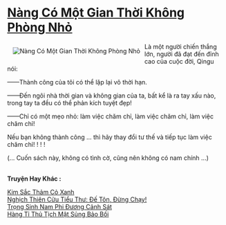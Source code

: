 <a href="https://truyenwiki.net/nang-co-mot-gian-thoi-khong-phong-nho.35389/" title="Nàng Có Một Gian Thời Không Phòng Nhỏ"><h1>Nàng Có Một Gian Thời Không Phòng Nhỏ</h1></a><div style="display:table"><img align="right" style="float: left; padding: 10px;" src="https://truyenwiki.net/a/img/str/src/35389.jpg" alt="Nàng Có Một Gian Thời Không Phòng Nhỏ">Là một người chiến thắng lớn, người đã đạt đến đỉnh cao của cuộc đời, Qingu nói:<p></p> ——Thành công của tôi có thể lặp lại vô thời hạn.<p></p> ——Đến ngôi nhà thời gian và không gian của ta, bất kể là ra tay xấu nào, trong tay ta đều có thể phản kích tuyệt đẹp!<p></p> ——Chỉ có một mẹo nhỏ: làm việc chăm chỉ, làm việc chăm chỉ, làm việc chăm chỉ!<p></p> Nếu bạn không thành công ... thì hãy thay đổi tư thế và tiếp tục làm việc chăm chỉ! ! ! !<p></p> (... Cuốn sách này, không có tình cờ, cũng nên không có nam chính ...)</div><p><br><b>Truyện Hay Khác :</b></p><a href="https://truyenwiki.net/kim-sac-tham-co-xanh.35617/" alt="Kim Sắc Thảm Cỏ Xanh">Kim Sắc Thảm Cỏ Xanh</a><br/><a href="https://github.com/nownovels/topcv/tree/master/truyenhay/35267" alt="Nghịch Thiên Cửu Tiểu Thư: Đế Tôn, Đừng Chạy!">Nghịch Thiên Cửu Tiểu Thư: Đế Tôn, Đừng Chạy!</a><br/><a href="https://sangtacviet.wordpress.com/2020/10/22/trong-sinh-nam-phi-duong-canh-sat/" alt="Trọng Sinh Nam Phi Đương Cảnh Sát">Trọng Sinh Nam Phi Đương Cảnh Sát</a><br/><a href="https://sangtacviet.wordpress.com/2020/10/22/hang-ti-thu-tich-mat-sung-bao-boi/" alt="Hàng Tỉ Thủ Tịch Mật Sủng Bảo Bối">Hàng Tỉ Thủ Tịch Mật Sủng Bảo Bối</a><br/>